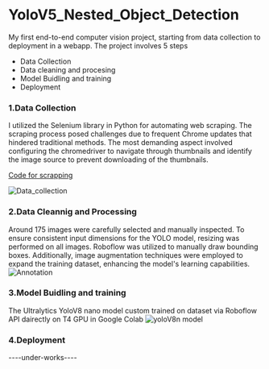 # YoloV5_Nested_Object_Detection
My first end-to-end computer vision project, starting from data collection to deployment in a webapp.
The project involves 5 steps 
- Data Collection 
- Data cleaning and procesing 
- Model Buidling and training 
- Deployment 

### 1.Data Collection 
I utilized the Selenium library in Python for automating web scraping. The scraping process posed challenges due to frequent Chrome updates that hindered traditional methods. The most demanding aspect involved configuring the chromedriver to navigate through thumbnails and identify the image source to prevent downloading of the thumbnails.

[Code for scrapping](https://github.com/kailas711/YoloV5_Nested_Object_Detection/blob/main/Data_Collection.py)


![Data_collection](https://github.com/kailas711/YoloV5_Nested_Object_Detection/assets/89206677/21f41239-620c-4706-ac3b-db86154de4cb)



### 2.Data Cleannig and Processing
Around 175 images were carefully selected and manually inspected. To ensure consistent input dimensions for the YOLO model, resizing was performed on all images. Roboflow was utilized to manually draw bounding boxes. Additionally, image augmentation techniques were employed to expand the training dataset, enhancing the model's learning capabilities.
![Annotation](https://github.com/kailas711/YoloV5_Nested_Object_Detection/assets/89206677/2257ed62-02ab-4a8b-8f04-a9553b00e2b4)


### 3.Model Buidling and training
The Ultralytics YoloV8 nano model custom trained on dataset via Roboflow API dairectly on T4 GPU in Google Colab
![yoloV8n model](https://github.com/kailas711/YoloV5_Nested_Object_Detection/blob/main/Training_Model.ipynb)

### 4.Deployment 
----under-works----
